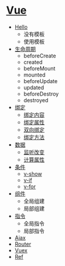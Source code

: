 <link rel="stylesheet" href="https://zhmhbest.gitee.io/hellomathematics/style/index.css">
<script src="https://zhmhbest.gitee.io/hellomathematics/style/index.js"></script>

# [Vue](../index.html)

- [Hello](demo/demo-template.html)
  - 没有模板
  - 使用模板
- [生命周期](demo/demo-life.html)
  - beforeCreate
  - created
  - beforeMount
  - mounted
  - beforeUpdate
  - updated
  - beforeDestroy
  - destroyed
- [绑定](demo/demo-bind.html)
  - [绑定内容](demo/demo-bind.html#绑定内容)
  - [绑定属性](demo/demo-bind.html#绑定属性)
  - [双向绑定](demo/demo-bind.html#双向绑定)
  - [绑定方法](demo/demo-bind.html#%E7%BB%91%E5%AE%9A%E6%96%B9%E6%B3%95)
- [数据](demo/demo-data.html)
  - [监听改变](demo/demo-data.html#监听改变)
  - [计算属性](demo/demo-data.html#计算属性)
- [条件](demo/demo-control.html)
  - [v-show](demo/demo-control.html#v-show)
  - [v-if](demo/demo-control.html#v-if)
  - [v-for](demo/demo-control.html#v-for)
- [组件](demo/demo-com.html)
  - 全局组建
  - 局部组建
- [指令](demo/demo-directive.html)
  - 全局指令
  - 局部指令
- [Ajax](demo/demo-ajax.html)
- [Router](demo/demo-router.html)
- [Vuex](demo/demo-vuex.html)
- [Ref](demo/demo-ref.html)
